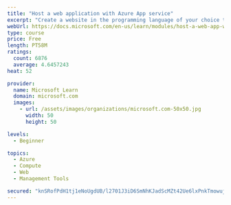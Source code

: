 ```yaml
---
title: "Host a web application with Azure App service"
excerpt: "Create a website in the programming language of your choice through the hosted web app platform in Azure App Service."
webUrl: https://docs.microsoft.com/en-us/learn/modules/host-a-web-app-with-azure-app-service/
type: course
price: Free
length: PT58M
ratings:
  count: 6876
  average: 4.6457243
heat: 52

provider:
  name: Microsoft Learn
  domain: microsoft.com
  images:
    - url: /assets/images/organizations/microsoft.com-50x50.jpg
      width: 50
      height: 50

levels:
  - Beginner

topics:
  - Azure
  - Compute
  - Web
  - Management Tools

secured: "knSRofPdH1tj1eNoUgdUB/l2701J3iD6SmNhKJadScMZt42Ue6lxPnkTmowujYvqCMVsyVyMe9MdiSxfzd0PxI9FfI2QcOaAer3NBr/0LP1pUC4gj6a132ZghenKMM0wY3tx44ZClbFU+Qm8X+MBLarNcyDCAO3/aC03tfhMwe6El11fHBO/3Xdse9SZmTTAhbgWkezsu/HSLZkOnR4kmL1u7dyav2l6ELqvrPr6k9osWIqJHL3GzLowk+CTyKzWqcYoV4G/ljCTB4k2e2nGlia4IiGa1aGS8+iGwiWOGPTdrTU9SYywG+eYEril9w+Jtj09MDodUgcMHgvED2Pn94YS4vt8qLiRPymjPFvHoEZnWxWC7zHurs4ME2OKlqDS9sDLXDoue7jcm8XWpZt7X0Jkbvp2zPkadrQ6QyCPWJE=;gTd6NIh6RQRCCd6qjyguQg=="
---
```


